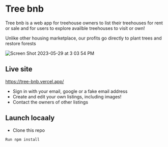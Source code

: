 # Tree bnb

Tree bnb is a web app for treehouse owners to list their treehouses for rent or sale and for users to explore availble treehouses to visit or own!

Unlike other housing marketplace, our profits go directly to plant trees and restore forests

![Screen Shot 2023-05-29 at 3 03 54 PM](https://github.com/benjahmin-koenigsberg/Tree-bnb/assets/116445988/f6a10c11-6aed-44e9-b546-67ce0865c287)

## Live site

https://tree-bnb.vercel.app/

* Sign in with your email, google or a fake email address
* Create and edit your own listings, including images! 
* Contact the owners of other listings 

## Launch locaaly

* Clone this repo
```
Run npm install
```

